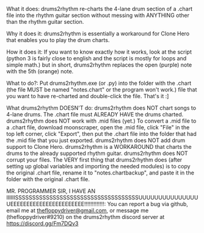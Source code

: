 What it does:
drums2rhythm re-charts the 4-lane drum section of a .chart file into the rhythm guitar section without messing with ANYTHING other than the rhythm guitar section.

Why it does it:
drums2rhythm is essentially a workaround for Clone Hero that enables you to play the drum charts.

How it does it:
If you want to know exactly how it works, look at the script (python 3 is fairly close to english and the script is mostly for loops and simple math.) but in short, drums2rhythm replaces the open (purple) note with the 5th (orange) note.

What to do?:
Put drums2rhythm.exe (or .py) into the folder with the .chart (the file MUST be named "notes.chart" or the program won't work.) file that you want to have re-charted and double-click the file.
That's it :]

What drums2rhythm DOESN'T do:
drums2rhythm does NOT chart songs to 4-lane drums. The .chart file must ALREADY HAVE the drums charted.
drums2rhythm does NOT work with .mid files (yet.) To convert a .mid file to a .chart file, download moonscraper, open the .mid file, click "File" in the top left corner, click "Export", then put the .chart file into the folder that had the .mid file that you just exported.
drums2rhythm does NOT add drum support to Clone Hero. drums2rhythm is a WORKAROUND that charts the drums to the already supported rhythm guitar.
drums2rhythm does NOT corrupt your files. The VERY first thing that drums2rhythm does (after setting up global variables and importing the needed modules) is to copy the original .chart file, rename it to "notes.chartbackup", and paste it in the folder with the original .chart file.


MR. PROGRAMMER SIR, I HAVE AN IIIIIISSSSSSSSSSSSSSSSSSSSSSSSSSSSSSSSSSSSUUUUUUUUUUUUUUUUEEEEEEEEEEEEEEEEEEEEEEE!!!!!!!!!!!!!:
You can report a bug via github, email me at thefloppydriver@gmail.com, or message me (thefloppydriver#9210) on the drums2rhythm discord server at https://discord.gg/Fm7DQv3